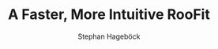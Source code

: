 ---
layout: default
title: A Faster, More Intuitive RooFit
author: Stephan Hageböck
publication: 24th International Conference on Computing in High Energy and Nuclear Physics (CHEP 2019)
year: 2020
type: ROOFIT
doi: 10.1051/epjconf/202024506027
abstract:
---